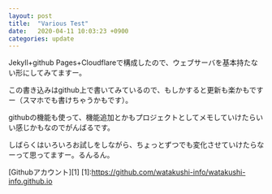 ```yaml
---
layout: post
title:  "Various Test"
date:   2020-04-11 10:03:23 +0900
categories: update
---
```

Jekyll+github Pages+Cloudflareで構成したので、ウェブサーバを基本持たない形にしてみてますー。

この書き込みはgithub上で書いてみているので、もしかすると更新も楽かもですー（スマホでも書けちゃうかもです）。

githubの機能も使って、機能追加とかもプロジェクトとしてメモしていけたらいい感じかもなのでがんばるです。

しばらくはいろいろお試しをしながら、ちょっとずつでも変化させていけたらなーって思ってますー。るんるん。

[Githubアカウント][1]
[1]:https://github.com/watakushi-info/watakushi-info.github.io
